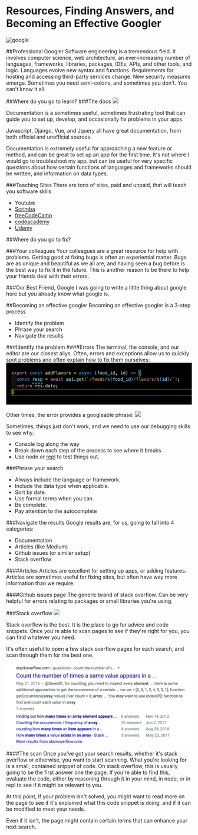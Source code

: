 # Resources, Finding Answers, and Becoming an Effective Googler

![google](https://i.chzbgr.com/full/9340630784/h357E9FA4/text-when-you-write-10-lines-of-code-without-searching-on-google-itaint-much-but-its-honest-work)

##Professional Googler
Software engineering is a tremendous field.  It involves computer science, web architecture, an ever-increasing number of languages, frameworks, libraries, packages, IDEs, APIs, and other tools, and logic. Languages evolve new syntax and functions. Requirements for hosting and accessing third-party services change. New security measures emerge. Sometimes you need semi-colons, and sometimes you don't.  You can't know it all.

##Where do you go to learn?
###The docs
![](https://i.redd.it/a5skfy5y88x11.jpg)

Documentation is a sometimes useful, sometimes frustrating tool that can guide you to set up, develop, and occasionally fix problems in your apps.

Javascript, Django, Vue, and Jquery all have great documentation, from both official and unofficial sources.

Documentation is extremely useful for approaching a new feature or method, and can be great to set up an app for the first time.  It's not where I would go to troubleshoot my app, but can be useful for very specific questions about how certain functions of languages and frameworks should be written, and information on data types.

###Teaching Sites
There are tons of sites, paid and unpaid, that will teach you software skills

- Youtube
- [Scrimba](https://scrimba.com/)
- [freeCodeCamp](https://www.freecodecamp.org/)
- [codeacademy](https://www.codecademy.com/)
- [Udemy](https://www.udemy.com/)


##Where do you go to fix?

###Your colleagues
Your colleagues are a great resource for help with problems.  Getting good at fixing bugs is often an experiential matter. Bugs are as unique and beautiful as we all are, and having seen a bug before is the best way to fix it in the future. This is another reason to be there to help your friends deal with their errors.

###Our Best Friend, Google
I was going to write a little thing about google here but you already know what google is.

##Becoming an effective googler
Becoming an effective googler is a 3-step process

- Identify the problem
- Phrase your search
- Navigate the results

###Identify the problem
####Errors
The terminal, the console, and our editor are our closest allys. Often, errors and exceptions allow us to quickly spot problems and often explain how to fix them ourselves:
![](./images/underline.png)

Other times, the error provides a googleable phrase:
![](https://blog.bigbinary.com/assets/unpermitted_params/after-b77e252ec91aef9f10bd17ce1cbdfc0b66e17880f633d39dbeb0fc8016cfab33.png)

Sometimes, things just don't work, and we need to use our debugging skills to see why.

- Console log along the way
- Break down each step of the process to see where it breaks
- Use node or [repl](https://repl.it/~) to test things out.


###Phrase your search

- Always include the language or framework.
- Include the data type when applicable.
- Sort by date.
- Use formal terms when you can.
- Be complete.
- Pay attention to the autocomplete


###Navigate the results
Google results are, for us, going to fall into 4 categories:

- Documentation
- Articles (like Medium)
- Github issues (or similar setup)
- Stack overflow

####Articles
Articles are excellent for setting up apps, or adding features. Articles are sometimes useful for fixing sites, but often have way more information than we require.

####Github issues page
The generic brand of stack overflow. Can be very helpful for errors relating to packages or small libraries you're using.

###Stack overflow
![](https://starecat.com/content/wp-content/uploads/stackoverflow-question-how-do-i-do-a-you-do-b-but-that-doesnt-do-a-yeah-nobody-does-a.jpg)

Stack overflow is the best. It is the place to go for advice and code snippets.  Once you're able to scan pages to see if they're right for you, you can find whatever you need.

It's often useful to open a few stack overflow pages for each search, and scan through them for the best one.

![](./images/somultiple.png)

####The scan
Once you've got your search results, whether it's stack overflow or otherwise, you want to start scanning. What you're looking for is a small, contained snippet of code.  On stack overflow, this is usually going to be the first answer one the page. If you're able to find this, evaluate the code, either by reasoning through it in your mind, in node, or in repl to see if it might be relevant to you.

At this point, if your problem isn't solved, you might want to read more on the page to see if it's explained what this code snippet is doing, and if it can be modified to meet your needs.

Even if it isn't, the page might contain certain terms that can enhance your next search.